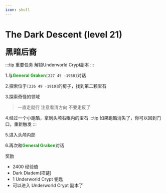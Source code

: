 ```yaml
---
icon: skull
---
```


# The Dark Descent (level 21)
<span style="font-size: 25px;">**黑暗后裔**</span>

:::tip 重要任务
解锁Underworld Crypt副本
:::

1.与<font color=00AA00>**General Graken**</font>`[227 45 -1958]`对话

2.探索位于`[226 49 -1910]`的房子，找到第二颗宝石

3.探索奇怪的领域
>一直走就行 注意看清方向 不要走反了

4.经过一个小跑酷，拿到头颅右眼内的宝石
:::tip
如果跑酷消失了，你可以回到门口，重新触发
:::

5.进入头颅内部

6.再次和<font color=00AA00>**General Graken**</font>对话

奖励

+ 2400 经验值
+ Dark Diadem(项链)
+ 1 Underworld Crypt 钥匙
+ 可以进入 Underworld Crypt 副本了